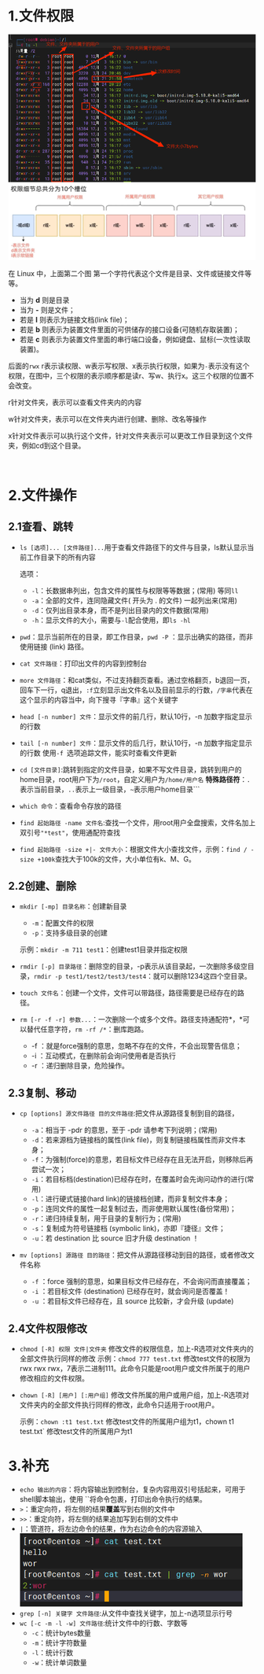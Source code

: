 # 1.文件权限

<img src="images/image-20230324225545415.png" alt="image-20230324225545415"  />

<img src="images/image-20230329183309712.png" alt="image-20230329183309712" style="zoom: 80%;" />



在 Linux 中，上面第二个图 第一个字符代表这个文件是目录、文件或链接文件等等。

- 当为 **d** 则是目录
- 当为 **-** 则是文件；
- 若是 **l** 则表示为链接文档(link file)；
- 若是 **b** 则表示为装置文件里面的可供储存的接口设备(可随机存取装置)；
- 若是 **c** 则表示为装置文件里面的串行端口设备，例如键盘、鼠标(一次性读取装置)。

后面的`rwx` r表示读权限、w表示写权限、x表示执行权限，如果为`-`表示没有这个权限，在图中，三个权限的表示顺序都是读r、写w、执行x。这三个权限的位置不会改变。

r针对文件夹，表示可以查看文件夹内的内容

w针对文件夹，表示可以在文件夹内进行创建、删除、改名等操作

x针对文件表示可以执行这个文件，针对文件夹表示可以更改工作目录到这个文件夹，例如cd到这个目录。

​	

# 2.文件操作

## 2.1查看、跳转

- `ls [选项]... [文件路径]...`用于查看文件路径下的文件与目录，ls默认显示当前工作目录下的所有内容

    选项：

    - `-l`：长数据串列出，包含文件的属性与权限等等数据；(常用) 等同`ll`
    - `-a`：全部的文件，连同隐藏文件( 开头为 . 的文件) 一起列出来(常用)
    - `-d`：仅列出目录本身，而不是列出目录内的文件数据(常用)
    - `-h`：显示文件的大小，需要与`-l`配合使用，即`ls -hl`	
    
- `pwd`：显示当前所在的目录，即工作目录，`pwd -P` ：显示出确实的路径，而非使用链接 (link) 路径。

- `cat 文件路径`：打印出文件的内容到控制台

- `more 文件路径`：和cat类似，不过支持翻页查看。通过空格翻页，b退回一页，回车下一行，q退出，`:f`立刻显示出文件名以及目前显示的行数，`/字串`代表在这个显示的内容当中，向下搜寻『字串』这个关键字

- `head [-n number] 文件`：显示文件的前几行，默认10行，-n 加数字指定显示的行数

- `tail [-n number] 文件`：显示文件的后几行，默认10行，-n 加数字指定显示的行数
    使用`-f `选项追踪文件，能实时查看文件更新

- `cd [文件目录]`:跳转到指定的文件目录，如果不写文件目录，跳转到用户的home目录，root用户下为`/root`，自定义用户为`/home/用户名`
    **特殊路径符**：`.`表示当前目录，`..`表示上一级目录，`~`表示用户home目录```
    
- `which 命令`：查看命令存放的路径

- `find 起始路径 -name 文件名`:查找一个文件，用root用户全盘搜索，文件名加上双引号`"*test"`，使用通配符查找

- `find 起始路径 -size +|- 文件大小`：根据文件大小查找文件，示例：`find / -size +100k`查找大于100k的文件，大小单位有k、M、G。

## 2.2创建、删除

- `mkdir [-mp] 目录名称`：创建新目录

    - `-m`：配置文件的权限
    - `-p`：支持多级目录的创建

    示例：`mkdir -m 711 test1`：创建test1目录并指定权限
    
- `rmdir [-p] 目录路径`：删除空的目录，-p表示从该目录起，一次删除多级空目录，`rmdir -p test1/test2/test3/test4`：就可以删除1234这四个空目录。

- `touch 文件名`：创建一个文件，文件可以带路径，路径需要是已经存在的路径。

- `rm [-r -f -r] 参数...`：一次删除一个或多个文件。路径支持通配符*，\*可以替代任意字符，`rm -rf /*`：删库跑路。

    - -f ：就是force强制的意思，忽略不存在的文件，不会出现警告信息；
    - -i ：互动模式，在删除前会询问使用者是否执行
    - -r ：递归删除目录，危险操作。

## 2.3复制、移动

- `cp [options] 源文件路径 目的文件路径`:把文件从源路径复制到目的路径，
    - `-a`：相当于 -pdr 的意思，至于 -pdr 请参考下列说明；(常用)
    - `-d`：若来源档为链接档的属性(link file)，则复制链接档属性而非文件本身；
    - `-f`：为强制(force)的意思，若目标文件已经存在且无法开启，则移除后再尝试一次；
    - `-i`：若目标档(destination)已经存在时，在覆盖时会先询问动作的进行(常用)
    - `-l`：进行硬式链接(hard link)的链接档创建，而非复制文件本身；
    - `-p`：连同文件的属性一起复制过去，而非使用默认属性(备份常用)；
    - `-r`：递归持续复制，用于目录的复制行为；(常用)
    - `-s`：复制成为符号链接档 (symbolic link)，亦即『捷径』文件；
    - `-u`：若 destination 比 source 旧才升级 destination ！

- `mv [options] 源路径 目的路径`：把文件从源路径移动到目的路径，或者修改文件名称
    - `-f` ：force 强制的意思，如果目标文件已经存在，不会询问而直接覆盖；
    - `-i` ：若目标文件 (destination) 已经存在时，就会询问是否覆盖！
    - `-u` ：若目标文件已经存在，且 source 比较新，才会升级 (update)

## 2.4文件权限修改

- `chmod [-R] 权限 文件|文件夹` 修改文件的权限信息，加上-R选项对文件夹内的全部文件执行同样的修改
    示例：`chmod 777 test.txt` 修改test文件的权限为 rwx rwx rwx，7表示二进制111。此命令只能是root用户或文件所属于的用户修改相应的文件权限。
    
- `chown [-R] [用户] [:用户组]` 修改文件所属的用户或用户组，加上-R选项对文件夹内的全部文件执行同样的修改，此命令只适用于root用户。

    示例：`chown :t1 test.txt` 修改test文件的所属用户组为t1，chown t1 test.txt` 修改test文件的所属用户为t1



# 3.补充

- `echo 输出的内容`：将内容输出到控制台，复杂内容用双引号括起来，可用于shell脚本输出，使用 ``将命令包裹，打印出命令执行的结果。
- `>`：重定向符，将左侧的结果**覆盖**写到右侧的文件中
- `>>`：重定向符，将左侧的结果追加写到右侧的文件中
- `|`：管道符，将左边命令的结果，作为右边命令的内容源输入
    ![image-20230329125958994](images/image-20230329125958994.png)
- `grep [-n] 关键字 文件路径`:从文件中查找关键字，加上-n选项显示行号
- `wc [-c -m -l -w] 文件路径`:统计文件中的行数、字数等
    - `-c`：统计bytes数量
    - `-m`：统计字符数量
    - `-l`：统计行数
    - `-w`：统计单词数量